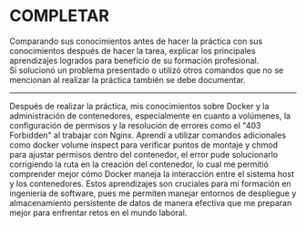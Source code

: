 # COMPLETAR  
Comparando sus conocimientos antes de hacer la práctica con sus conocimientos después de hacer la tarea, explicar los principales aprendizajes logrados para beneficio de su formación profesional.  
Si solucionó un problema presentado o utilizó otros comandos que no se mencionan al realizar la práctica también se debe documentar.

-------
Después de realizar la práctica, mis conocimientos sobre Docker y la administración de contenedores, especialmente en cuanto a volúmenes, la configuración de permisos y la resolución de errores como el "403 Forbidden" al trabajar con Nginx. Aprendí a utilizar comandos adicionales como docker volume inspect para verificar puntos de montaje y chmod para ajustar permisos dentro del contenedor, el error pude solucionarlo corrigiendo la ruta en la creación del contenedor, lo cual me permitió comprender mejor cómo Docker maneja la interacción entre el sistema host y los contenedores. Estos aprendizajes son cruciales para mi formación en ingeniería de software, pues me permiten manejar entornos de despliegue y almacenamiento persistente de datos de manera efectiva que me preparan mejor para enfrentar retos en el mundo laboral.



